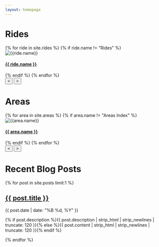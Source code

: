 ```yaml
---
layout: homepage
---
```


<div class="container-fluid">
  <div class="row py-5">
    <div class="col-md-12">
      <h1>Rides</h1>
      <div class="container-fluid">
        <div class="row">
        <div class="MultiCarousel" data-items="1,3,5,6" data-slide="1" id="MultiCarousel"  data-interval="1000">
        <div class="MultiCarousel-inner">
          {% for ride in site.rides %}
            {% if ride.name != "Rides" %}
            <div class="item carouselitem">
              <img src="{{ site.baseurl }}/images/rides/icon/{{ ride.icon }}" alt="{{ride.name}}" class="img-fluid" />
              <h4><a href="{{ site.baseurl }}{{ ride.url }}">{{ ride.name }}</a></h4>
            </div>
            {% endif %}
          {% endfor %}
          </div>
          <button class="btn btn-primary leftLst"><</button>
          <button class="btn btn-primary rightLst">></button>
          </div>
        </div>
      </div>
    </div>
  </div>
</div>

<div class="container-fluid">
  <div class="row py-5">
    <div class="col-md-12">
      <h1>Areas</h1>
      <div class="container-fluid">
        <div class="row">
        <div class="MultiCarousel" data-items="1,3,5,6" data-slide="1" id="MultiCarousel"  data-interval="1000">
        <div class="MultiCarousel-inner">
          {% for area in site.areas %}
            {% if area.name != "Areas Index" %}
            <div class="item carouselitem">
              <img src="{{ site.baseurl }}/images/areas/icon/{{ area.icon }}" alt="{{area.name}}" class="img-fluid" />
              <h4><a href="{{ site.baseurl }}{{ area.url }}">{{ area.name }}</a></h4>
            </div>
            {% endif %}
          {% endfor %}
          </div>
          <button class="btn btn-primary leftLst"><</button>
          <button class="btn btn-primary rightLst">></button>
          </div>
        </div>
      </div>
    </div>
  </div>
</div>

<div class="container-fluid">
  <div class="row py-5">
    <div class="col-md-12">
      <h1>Recent Blog Posts</h1>
      <div class="container-fluid">
        <div class="row">
          {% for post in site.posts limit:1 %}
            <div class="col-md-6">
              <h2><a href="{{ site.url }}{{ post.url }}">{{ post.title }}</a></h2>
              <p class="date"><time datetime="{{ post.date | date_to_xmlschema }}" itemprop="datePublished">{{ post.date | date: "%B %d, %Y" }}</time></p>
              <p class="">{% if post.description %}{{ post.description  | strip_html | strip_newlines | truncate: 120 }}{% else %}{{ post.content | strip_html | strip_newlines | truncate: 120 }}{% endif %}</p>
            </div>
          {% endfor %}
        </div>
      </div>
    </div>
  </div>
</div>